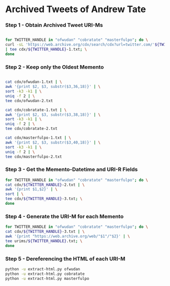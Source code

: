 # Archived Tweets of Andrew Tate

### Step 1 - Obtain Archived Tweet URI-Ms
```bash

for TWITTER_HANDLE in "ofwudan" "cobratate" "masterfulpo"; do \
curl -sL 'https://web.archive.org/cdx/search/cdx?url=twitter.com/'${TWITTER_HANDLE}'/status/*&filter=statuscode:200&filter=mimetype:text/html&filter=original:^.*\/status\/\d\{18\}.*$' \
| tee cdx/${TWITTER_HANDLE}-1.txt; \
done

```

### Step 2 - Keep only the Oldest Memento
```bash

cat cdx/ofwudan-1.txt | \
awk '{print $2, $3, substr($3,36,18)}' | \
sort -k3 -k1 | \
uniq -f 2 | \
tee cdx/ofwudan-2.txt

cat cdx/cobratate-1.txt | \
awk '{print $2, $3, substr($3,38,18)}' | \
sort -k3 -k1 | \
uniq -f 2 | \
tee cdx/cobratate-2.txt

cat cdx/masterfulpo-1.txt | \
awk '{print $2, $3, substr($3,40,18)}' | \
sort -k3 -k1 | \
uniq -f 2 | \
tee cdx/masterfulpo-2.txt

```

### Step 3 - Get the Memento-Datetime and URI-R Fields
```bash
for TWITTER_HANDLE in "ofwudan" "cobratate" "masterfulpo"; do \
cat cdx/${TWITTER_HANDLE}-2.txt | \
awk '{print $1,$2}' | \
sort | \
tee cdx/${TWITTER_HANDLE}-3.txt; \
done
```

### Step 4 - Generate the URI-M for each Memento
```bash
for TWITTER_HANDLE in "ofwudan" "cobratate" "masterfulpo"; do \
cat cdx/${TWITTER_HANDLE}-3.txt | \
awk '{print "https://web.archive.org/web/"$1"/"$2}' | \
tee urims/${TWITTER_HANDLE}.txt; \
done
```

### Step 5 - Dereferencing the HTML of each URI-M
```bash
python -u extract-html.py ofwudan
python -u extract-html.py cobratate
python -u extract-html.py masterfulpo
```
